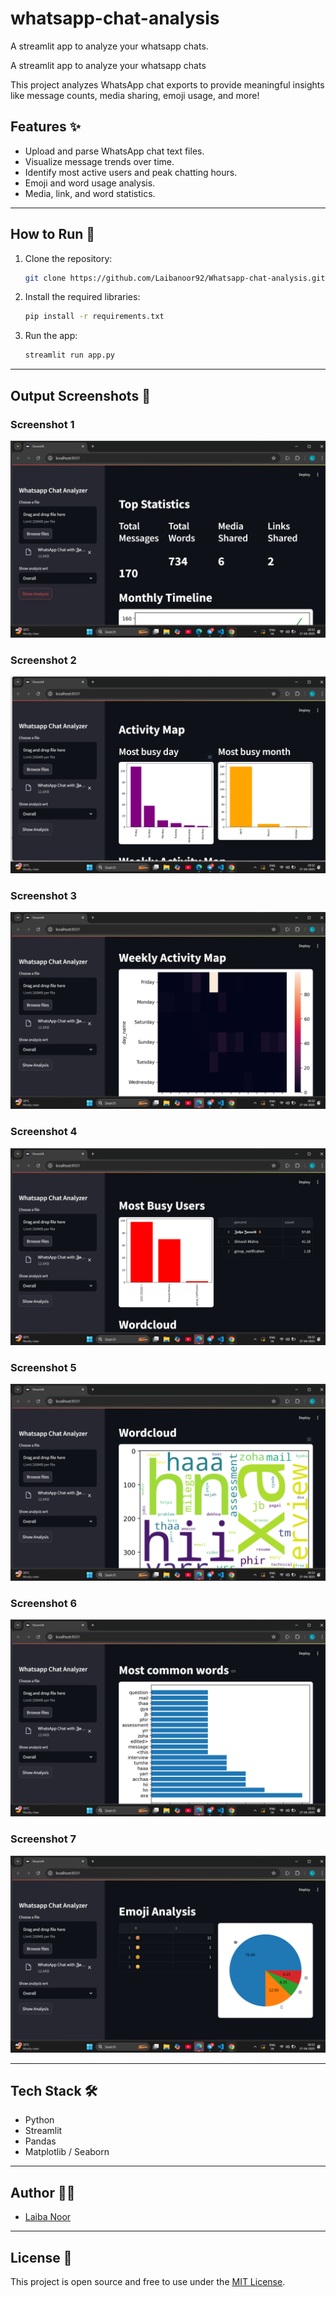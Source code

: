 # whatsapp-chat-analysis
A streamlit app to analyze your whatsapp chats.

A streamlit app to analyze your whatsapp chats

This project analyzes WhatsApp chat exports to provide meaningful insights like message counts, media sharing, emoji usage, and more!

## Features ✨
- Upload and parse WhatsApp chat text files.
- Visualize message trends over time.
- Identify most active users and peak chatting hours.
- Emoji and word usage analysis.
- Media, link, and word statistics.

---

## How to Run 🚀
1. Clone the repository:
   ```bash
   git clone https://github.com/Laibanoor92/Whatsapp-chat-analysis.git
   ```
2. Install the required libraries:
   ```bash
   pip install -r requirements.txt
   ```
3. Run the app:
   ```bash
   streamlit run app.py
   ```

---

## Output Screenshots 📸

### Screenshot 1
![Output 1](screenshots/output1.jpeg)

### Screenshot 2
![Output 2](screenshots/output2.jpeg)

### Screenshot 3
![Output 3](screenshots/output3.jpeg)

### Screenshot 4
![Output 3](screenshots/output4.jpeg)

### Screenshot 5
![Output 3](screenshots/output5.jpeg)

### Screenshot 6
![Output 3](screenshots/output6.jpeg)

### Screenshot 7
![Output 3](screenshots/output7.jpeg)

---

## Tech Stack 🛠
- Python
- Streamlit
- Pandas
- Matplotlib / Seaborn

---

## Author 👩‍💻
- [Laiba Noor](https://github.com/Laibanoor92)

---

## License 📄
This project is open source and free to use under the [MIT License](LICENSE).